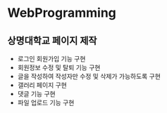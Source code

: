 # WebProgramming
## 상명대학교 페이지 제작
- 로그인 회원가입 기능 구현
- 회원정보 수정 및 탈퇴 기능 구현
- 글을 작성하여 작성자만 수정 및 삭제가 가능하도록 구현
- 갤러리 페이지 구현
- 댓글 기능 구현
- 파일 업로드 기능 구현
